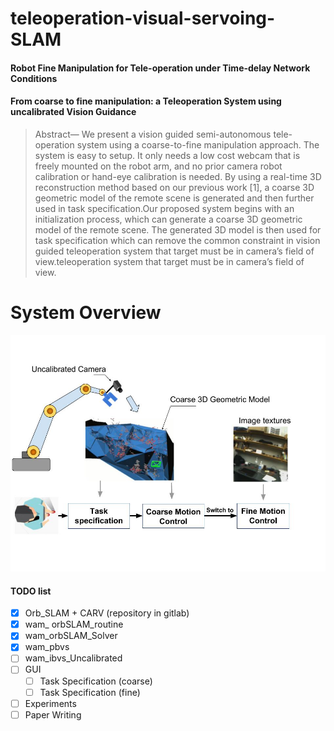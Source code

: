 # teleoperation-visual-servoing-SLAM


#### Robot Fine Manipulation for Tele-operation under Time-delay Network Conditions

#### From coarse to fine manipulation: a Teleoperation System using uncalibrated Vision Guidance

> Abstract— We present a vision guided semi-autonomous tele-operation system using a coarse-to-fine manipulation approach.
The system is easy to setup. It only needs a low cost webcam that is freely mounted on the robot arm, and no prior camera
robot calibration or hand-eye calibration is needed. By using a real-time 3D reconstruction method based on our previous
work [1], a coarse 3D geometric model of the remote scene is generated and then further used in task specification.Our
proposed system begins with an initialization process, which can generate a coarse 3D geometric model of the remote scene.
The generated 3D model is then used for task specification which can remove the common constraint in vision guided
teleoperation system that target must be in camera’s field of view.teleoperation system that target must be in camera’s field of view.

# System Overview
![system](https://github.com/atlas-jj/teleoperation-visual-servoing-SLAM/blob/master/media/Design_Overview.jpg?raw=true)
                
				
#### TODO list

- [x] Orb_SLAM + CARV (repository in gitlab)
- [x] wam_ orbSLAM_routine
- [x]  wam_orbSLAM_Solver
- [x]  wam_pbvs
- [ ] wam_ibvs_Uncalibrated
- [ ] GUI
    - [ ] Task Specification (coarse)
    - [ ] Task Specification (fine)
- [ ] Experiments
- [ ] Paper Writing
